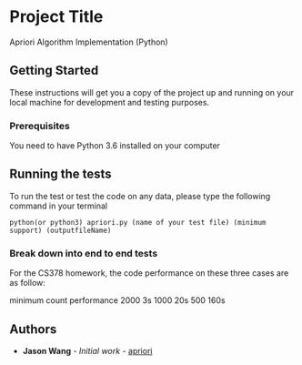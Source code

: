 # Project Title

Apriori Algorithm Implementation (Python)

## Getting Started

These instructions will get you a copy of the project up and running on your local machine for development and testing purposes. 

### Prerequisites

You need to have Python 3.6 installed on your computer

## Running the tests
To run the test or test the code on any data, please type the following command in your terminal

```
python(or python3) apriori.py (name of your test file) (minimum support) (outputfileName)
```
### Break down into end to end tests

For the CS378 homework, the code performance on these three cases are as follow:

minimum count       performance
2000				3s
1000				20s
500					160s

## Authors

* **Jason Wang** - *Initial work* - [apriori](https://github.com/Kuluso97/apriori)


